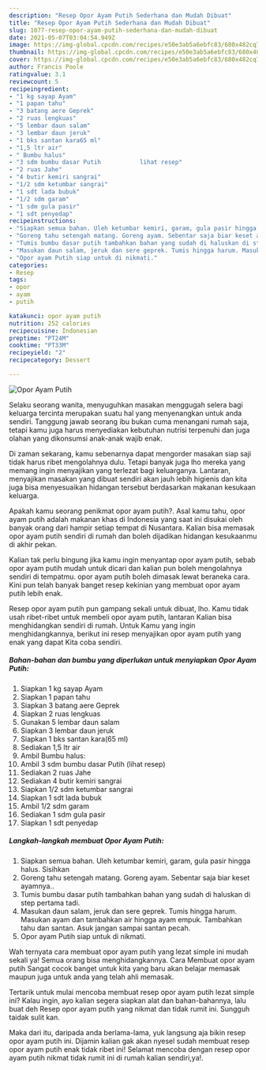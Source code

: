 ```yaml
---
description: "Resep Opor Ayam Putih Sederhana dan Mudah Dibuat"
title: "Resep Opor Ayam Putih Sederhana dan Mudah Dibuat"
slug: 1077-resep-opor-ayam-putih-sederhana-dan-mudah-dibuat
date: 2021-05-07T03:04:54.949Z
image: https://img-global.cpcdn.com/recipes/e50e3ab5a6ebfc83/680x482cq70/opor-ayam-putih-foto-resep-utama.jpg
thumbnail: https://img-global.cpcdn.com/recipes/e50e3ab5a6ebfc83/680x482cq70/opor-ayam-putih-foto-resep-utama.jpg
cover: https://img-global.cpcdn.com/recipes/e50e3ab5a6ebfc83/680x482cq70/opor-ayam-putih-foto-resep-utama.jpg
author: Francis Poole
ratingvalue: 3.1
reviewcount: 5
recipeingredient:
- "1 kg sayap Ayam"
- "1 papan tahu"
- "3 batang aere Geprek"
- "2 ruas lengkuas"
- "5 lembar daun salam"
- "3 lembar daun jeruk"
- "1 bks santan kara65 ml"
- "1,5 ltr air"
- " Bumbu halus"
- "3 sdm bumbu dasar Putih           lihat resep"
- "2 ruas Jahe"
- "4 butir kemiri sangrai"
- "1/2 sdm ketumbar sangrai"
- "1 sdt lada bubuk"
- "1/2 sdm garam"
- "1 sdm gula pasir"
- "1 sdt penyedap"
recipeinstructions:
- "Siapkan semua bahan. Uleh ketumbar kemiri, garam, gula pasir hingga halus. Sisihkan"
- "Goreng tahu setengah matang. Goreng ayam. Sebentar saja biar keset ayamnya.."
- "Tumis bumbu dasar putih tambahkan bahan yang sudah di haluskan di step pertama tadi."
- "Masukan daun salam, jeruk dan sere geprek. Tumis hingga harum. Masukan ayam dan tambahkan air hingga ayam empuk. Tambahkan tahu dan santan. Asuk jangan sampai santan pecah."
- "Opor ayam Putih siap untuk di nikmati."
categories:
- Resep
tags:
- opor
- ayam
- putih

katakunci: opor ayam putih 
nutrition: 252 calories
recipecuisine: Indonesian
preptime: "PT24M"
cooktime: "PT33M"
recipeyield: "2"
recipecategory: Dessert

---
```



![Opor Ayam Putih](https://img-global.cpcdn.com/recipes/e50e3ab5a6ebfc83/680x482cq70/opor-ayam-putih-foto-resep-utama.jpg)

Selaku seorang wanita, menyuguhkan masakan menggugah selera bagi keluarga tercinta merupakan suatu hal yang menyenangkan untuk anda sendiri. Tanggung jawab seorang ibu bukan cuma menangani rumah saja, tetapi kamu juga harus menyediakan kebutuhan nutrisi terpenuhi dan juga olahan yang dikonsumsi anak-anak wajib enak.

Di zaman  sekarang, kamu sebenarnya dapat mengorder masakan siap saji tidak harus ribet mengolahnya dulu. Tetapi banyak juga lho mereka yang memang ingin menyajikan yang terlezat bagi keluarganya. Lantaran, menyajikan masakan yang dibuat sendiri akan jauh lebih higienis dan kita juga bisa menyesuaikan hidangan tersebut berdasarkan makanan kesukaan keluarga. 



Apakah kamu seorang penikmat opor ayam putih?. Asal kamu tahu, opor ayam putih adalah makanan khas di Indonesia yang saat ini disukai oleh banyak orang dari hampir setiap tempat di Nusantara. Kalian bisa memasak opor ayam putih sendiri di rumah dan boleh dijadikan hidangan kesukaanmu di akhir pekan.

Kalian tak perlu bingung jika kamu ingin menyantap opor ayam putih, sebab opor ayam putih mudah untuk dicari dan kalian pun boleh mengolahnya sendiri di tempatmu. opor ayam putih boleh dimasak lewat beraneka cara. Kini pun telah banyak banget resep kekinian yang membuat opor ayam putih lebih enak.

Resep opor ayam putih pun gampang sekali untuk dibuat, lho. Kamu tidak usah ribet-ribet untuk membeli opor ayam putih, lantaran Kalian bisa menghidangkan sendiri di rumah. Untuk Kamu yang ingin menghidangkannya, berikut ini resep menyajikan opor ayam putih yang enak yang dapat Kita coba sendiri.

<!--inarticleads1-->

##### Bahan-bahan dan bumbu yang diperlukan untuk menyiapkan Opor Ayam Putih:

1. Siapkan 1 kg sayap Ayam
1. Siapkan 1 papan tahu
1. Siapkan 3 batang aere Geprek
1. Siapkan 2 ruas lengkuas
1. Gunakan 5 lembar daun salam
1. Siapkan 3 lembar daun jeruk
1. Siapkan 1 bks santan kara(65 ml)
1. Sediakan 1,5 ltr air
1. Ambil  Bumbu halus:
1. Ambil 3 sdm bumbu dasar Putih           (lihat resep)
1. Sediakan 2 ruas Jahe
1. Sediakan 4 butir kemiri sangrai
1. Siapkan 1/2 sdm ketumbar sangrai
1. Siapkan 1 sdt lada bubuk
1. Ambil 1/2 sdm garam
1. Sediakan 1 sdm gula pasir
1. Siapkan 1 sdt penyedap




<!--inarticleads2-->

##### Langkah-langkah membuat Opor Ayam Putih:

1. Siapkan semua bahan. Uleh ketumbar kemiri, garam, gula pasir hingga halus. Sisihkan
1. Goreng tahu setengah matang. Goreng ayam. Sebentar saja biar keset ayamnya..
1. Tumis bumbu dasar putih tambahkan bahan yang sudah di haluskan di step pertama tadi.
1. Masukan daun salam, jeruk dan sere geprek. Tumis hingga harum. Masukan ayam dan tambahkan air hingga ayam empuk. Tambahkan tahu dan santan. Asuk jangan sampai santan pecah.
1. Opor ayam Putih siap untuk di nikmati.




Wah ternyata cara membuat opor ayam putih yang lezat simple ini mudah sekali ya! Semua orang bisa menghidangkannya. Cara Membuat opor ayam putih Sangat cocok banget untuk kita yang baru akan belajar memasak maupun juga untuk anda yang telah ahli memasak.

Tertarik untuk mulai mencoba membuat resep opor ayam putih lezat simple ini? Kalau ingin, ayo kalian segera siapkan alat dan bahan-bahannya, lalu buat deh Resep opor ayam putih yang nikmat dan tidak rumit ini. Sungguh taidak sulit kan. 

Maka dari itu, daripada anda berlama-lama, yuk langsung aja bikin resep opor ayam putih ini. Dijamin kalian gak akan nyesel sudah membuat resep opor ayam putih enak tidak ribet ini! Selamat mencoba dengan resep opor ayam putih nikmat tidak rumit ini di rumah kalian sendiri,ya!.

